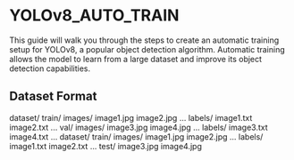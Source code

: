 # YOLOv8_AUTO_TRAIN
This guide will walk you through the steps to create an automatic training setup for YOLOv8, a popular object detection algorithm. Automatic training allows the model to learn from a large dataset and improve its object detection capabilities.

## Dataset Format
dataset/
  train/
    images/
      image1.jpg
      image2.jpg
      ...
    labels/
      image1.txt
      image2.txt
      ...
  val/
    images/
      image3.jpg
      image4.jpg
      ...
    labels/
      image3.txt
      image4.txt
      ...
dataset/
  train/
    images/
      image1.jpg
      image2.jpg
      ...
    labels/
      image1.txt
      image2.txt
      ...
  test/
    image3.jpg
    image4.jpg


